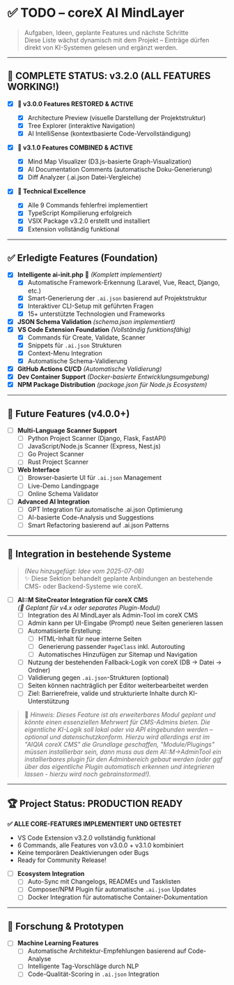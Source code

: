 # ✅ TODO – coreX AI MindLayer

> Aufgaben, Ideen, geplante Features und nächste Schritte  
> Diese Liste wächst dynamisch mit dem Projekt – Einträge dürfen direkt von KI-Systemen gelesen und ergänzt werden.

---

## 🎉 COMPLETE STATUS: v3.2.0 (ALL FEATURES WORKING!)

- [x] **🚀 v3.0.0 Features RESTORED & ACTIVE**

  - [x] Architecture Preview (visuelle Darstellung der Projektstruktur)
  - [x] Tree Explorer (interaktive Navigation)
  - [x] AI IntelliSense (kontextbasierte Code-Vervollständigung)

- [x] **🤖 v3.1.0 Features COMBINED & ACTIVE**

  - [x] Mind Map Visualizer (D3.js-basierte Graph-Visualization)
  - [x] AI Documentation Comments (automatische Doku-Generierung)
  - [x] Diff Analyzer (.ai.json Datei-Vergleiche)

- [x] **🔧 Technical Excellence**
  - [x] Alle 9 Commands fehlerfrei implementiert
  - [x] TypeScript Kompilierung erfolgreich
  - [x] VSIX Package v3.2.0 erstellt und installiert
  - [x] Extension vollständig funktional

---

## ✅ Erledigte Features (Foundation)

- [x] **Intelligente ai-init.php** 🤖 _(Komplett implementiert)_
  - [x] Automatische Framework-Erkennung (Laravel, Vue, React, Django, etc.)
  - [x] Smart-Generierung der `.ai.json` basierend auf Projektstruktur
  - [x] Interaktiver CLI-Setup mit geführten Fragen
  - [x] 15+ unterstützte Technologien und Frameworks
- [x] **JSON Schema Validation** _(schema.json implementiert)_
- [x] **VS Code Extension Foundation** _(Vollständig funktionsfähig)_
  - [x] Commands für Create, Validate, Scanner
  - [x] Snippets für `.ai.json` Strukturen
  - [x] Context-Menu Integration
  - [x] Automatische Schema-Validierung
- [x] **GitHub Actions CI/CD** _(Automatische Validierung)_
- [x] **Dev Container Support** _(Docker-basierte Entwicklungsumgebung)_
- [x] **NPM Package Distribution** _(package.json für Node.js Ecosystem)_

---

## 📌 Future Features (v4.0.0+)

- [ ] **Multi-Language Scanner Support**
  - [ ] Python Project Scanner (Django, Flask, FastAPI)
  - [ ] JavaScript/Node.js Scanner (Express, Nest.js)
  - [ ] Go Project Scanner
  - [ ] Rust Project Scanner
- [ ] **Web Interface**
  - [ ] Browser-basierte UI für `.ai.json` Management
  - [ ] Live-Demo Landingpage
  - [ ] Online Schema Validator
- [ ] **Advanced AI Integration**
  - [ ] GPT Integration für automatische .ai.json Optimierung
  - [ ] AI-basierte Code-Analysis und Suggestions
  - [ ] Smart Refactoring basierend auf .ai.json Patterns

---

## 🧩 Integration in bestehende Systeme

> _(Neu hinzugefügt: Idee vom 2025-07-08)_  
> ✨ Diese Sektion behandelt geplante Anbindungen an bestehende CMS- oder Backend-Systeme wie coreX.

- [ ] **AI::M SiteCreator Integration für coreX CMS**  
       _(📌 Geplant für v4.x oder separates Plugin-Modul)_
  - [ ] Integration des AI MindLayer als Admin-Tool im coreX CMS
  - [ ] Admin kann per UI-Eingabe (Prompt) neue Seiten generieren lassen
  - [ ] Automatisierte Erstellung:
    - [ ] HTML-Inhalt für neue interne Seiten
    - [ ] Generierung passender `PageClass` inkl. Autorouting
    - [ ] Automatisches Hinzufügen zur Sitemap und Navigation
  - [ ] Nutzung der bestehenden Fallback-Logik von coreX (DB → Datei → Ordner)
  - [ ] Validierung gegen `.ai.json`-Strukturen (optional)
  - [ ] Seiten können nachträglich per Editor weiterbearbeitet werden
  - [ ] Ziel: Barrierefreie, valide und strukturierte Inhalte durch KI-Unterstützung

> 💬 _Hinweis: Dieses Feature ist als erweiterbares Modul geplant und könnte einen essenziellen Mehrwert für CMS-Admins bieten. Die eigentliche KI-Logik soll lokal oder via API eingebunden werden – optional und datenschutzkonform. Hierzu wird allerdings erst im "AIQIA coreX CMS" die Grundlage geschaffen, "Module/Plugings" müssen installierbar sein, dann muss aus dem AI::M->AdminTool ein installierbares plugin für den Adminbereich gebaut werden (oder ggf über das eigentliche Plugin automatisch erkennen und integrieren lassen - hierzu wird noch gebrainstormed!)._

---

## 🏆 Project Status: PRODUCTION READY

**✅ ALLE CORE-FEATURES IMPLEMENTIERT UND GETESTET**

- VS Code Extension v3.2.0 vollständig funktional
- 6 Commands, alle Features von v3.0.0 + v3.1.0 kombiniert
- Keine temporären Deaktivierungen oder Bugs
- Ready for Community Release!
- [ ] **Ecosystem Integration**
  - [ ] Auto-Sync mit Changelogs, READMEs und Tasklisten
  - [ ] Composer/NPM Plugin für automatische `.ai.json` Updates
  - [ ] Docker Integration für automatische Container-Dokumentation

---

## 🧪 Forschung & Prototypen

- [ ] **Machine Learning Features**
  - [ ] Automatische Architektur-Empfehlungen basierend auf Code-Analyse
  - [ ] Intelligente Tag-Vorschläge durch NLP
  - [ ] Code-Qualität-Scoring in `.ai.json` Integration
